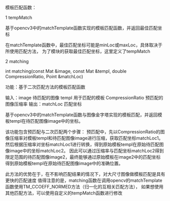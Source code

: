 模板匹配函数：

1 tempMatch

基于opencv3中的matchTemplate函数实现的模板匹配函数，并返回最佳匹配坐标

在matchTemplate函数中，最佳匹配坐标可能是minLoc或maxLoc，具体取决于所使用匹配方法，
为了模块的获取最佳匹配坐标，这里定义了tempMatch


2 matching

int matching(const Mat &image, const Mat &templ, double CompressionRatio, Point &matchLoc) 

功能：基于二次匹配方法的模板匹配函数

输入：image 待匹配的图像 
     templ 用于匹配的模板 
     CompressionRatio 预匹配的图像压缩率 
输出：matchLoc 匹配坐标

基于opencv3中的matchTemplate函数与图像金字塔实现的模板匹配，并返回模板templ在待匹配图像image中的坐标。

该功能包含预匹配与二次匹配两个步骤：
预匹配中，先以CompressionRatio的图像压缩率对模板templ和待匹配图像image进行压缩，获取匹配坐标matchLoc1。
然后根据压缩率对坐标matchLoc1进行转换，得到原始模板templ在原始待匹配图像image中的坐标matchLoc2。
因此可以通过压缩率与匹配坐标matchLoc2得到限定范围的待匹配图像image2，最终能够通过原始模板在image2中的匹配坐标
得到原始模板templ在原始待匹配图像image中的准确位置。

此方法的优势在于，在不影响匹配结果的情况下，对大尺寸图像做模板匹配是具有更快的匹配速度
值得注意的是，matching函数在调用opencv的matchTemplate函数使用TM_CCOEFF_NORMED方法（归一化的互相关匹配方法），
如果想使用其他匹配方法，可以使用自定义的tempMatch函数进行修改

